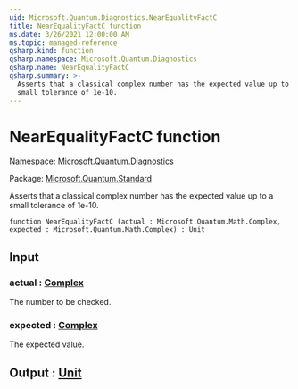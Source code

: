```yaml
---
uid: Microsoft.Quantum.Diagnostics.NearEqualityFactC
title: NearEqualityFactC function
ms.date: 3/26/2021 12:00:00 AM
ms.topic: managed-reference
qsharp.kind: function
qsharp.namespace: Microsoft.Quantum.Diagnostics
qsharp.name: NearEqualityFactC
qsharp.summary: >-
  Asserts that a classical complex number has the expected value up to a
  small tolerance of 1e-10.
---
```


# NearEqualityFactC function

Namespace: [Microsoft.Quantum.Diagnostics](xref:Microsoft.Quantum.Diagnostics)

Package: [Microsoft.Quantum.Standard](https://nuget.org/packages/Microsoft.Quantum.Standard)


Asserts that a classical complex number has the expected value up to asmall tolerance of 1e-10.

```qsharp
function NearEqualityFactC (actual : Microsoft.Quantum.Math.Complex, expected : Microsoft.Quantum.Math.Complex) : Unit
```


## Input

### actual : [Complex](xref:Microsoft.Quantum.Math.Complex)

The number to be checked.


### expected : [Complex](xref:Microsoft.Quantum.Math.Complex)

The expected value.



## Output : [Unit](xref:microsoft.quantum.lang-ref.unit)

